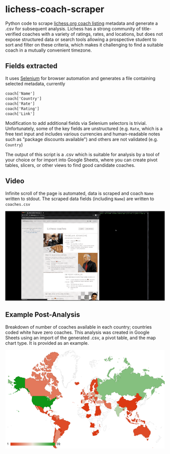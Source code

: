 # lichess-coach-scraper
Python code to scrape [lichess.org coach listing](https://lichess.org/coach) metadata and generate a .csv for subsequent analysis. Lichess has a strong community of title-verified coaches with a variety of ratings, rates, and locations, but does not expose structured data or search tools allowing a prospective student to sort and filter on these criteria, which makes it challenging to find a suitable coach in a mutually convenient timezone.

## Fields extracted

It uses [Selenium](https://www.selenium.dev/) for browser automation and generates a file containing selected metadata, currently

    coach['Name']
    coach['Country']
    coach['Rate']
    coach['Rating']
    coach['Link']

Modification to add additional fields via Selenium selectors is trivial. Unfortunately, some of the key fields are unstructured (e.g. `Rate`, which is a free text input and includes various currencies and human-readable notes such as "package discounts available") and others are not validated (e.g. `Country`)

The output of this script is a .csv which is suitable for analysis by a tool of your choice or for import into Google Sheets, where you can create pivot tables, slicers, or other views to find good candidate coaches.

## Video
Infinite scroll of the page is automated, data is scraped and coach `Name` written to stdout. The scraped data fields (including `Name`) are written to `coaches.csv`

![](Media/Video-Small.gif)

## Example Post-Analysis

Breakdown of number of coaches available in each country; countries coded white have zero coaches. This analysis was created in Google Sheets using an import of the generated .csv, a pivot table, and the map chart type. It is provided as an example.

![](Media/geo-breakdown.png)
